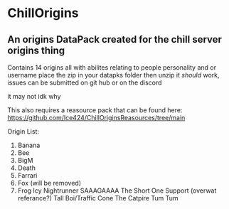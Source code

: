 # ChillOrigins
## An origins DataPack created for the chill server origins thing

Contains 14 origins all with abilites relating to people personality and or username
place the zip in your datapks folder then unzip it *should* work, issues can be submitted on git hub or on the discord

it may not idk why

This also requires a reasource pack that can be found here: https://github.com/Ice424/ChillOriginsReasources/tree/main

Origin List:
1.  Banana
2. Bee
3. BigM
4. Death
5. Farrari
6. Fox (will be removed)
7. Frog
Icy
Nightrunner
SAAAGAAAA
The Short One
Support (overwat referance?)
Tall Boi/Traffic Cone
The Catpire
Tum Tum
